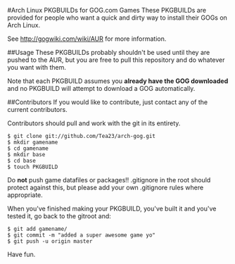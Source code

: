 #Arch Linux PKGBUILDs for GOG.com Games
These PKGBUILDs are provided for people who want a quick and dirty way to install their GOGs on Arch Linux.

See http://gogwiki.com/wiki/AUR for more information.

##Usage
These PKGBUILDs probably shouldn't be used until they are pushed to the AUR, but you are free to pull this
repository and do whatever you want with them.

Note that each PKGBUILD assumes you **already have the GOG downloaded** and no PKGBUILD will attempt to download
a GOG automatically.

##Contributors
If you would like to contribute, just contact any of the current contributors.

Contributors should pull and work with the git in its entirety.

    $ git clone git://github.com/Tea23/arch-gog.git
    $ mkdir gamename
    $ cd gamename
    $ mkdir base
    $ cd base
    $ touch PKGBUILD
    
Do **not** push game datafiles or packages!! .gitignore in the root should protect against this, but please
add your own .gitignore rules where appropriate.

When you've finished making your PKGBUILD, you've built it and you've tested it, go back to the gitroot and:

    $ git add gamename/
    $ git commit -m "added a super awesome game yo"
    $ git push -u origin master

Have fun.
